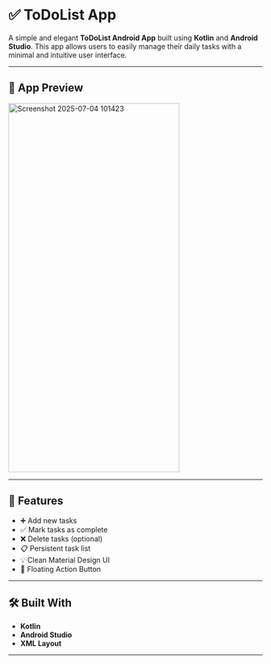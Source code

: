 # ✅ ToDoList App

A simple and elegant **ToDoList Android App** built using **Kotlin** and **Android Studio**. This app allows users to easily manage their daily tasks with a minimal and intuitive user interface.

---

## 📱 App Preview

<img width="339" height="730" alt="Screenshot 2025-07-04 101423" src="https://github.com/user-attachments/assets/db129264-4b63-476f-a6f7-6b717d4656bb" />

---

## 🚀 Features

- ➕ Add new tasks
- ✅ Mark tasks as complete
- ❌ Delete tasks (optional)
- 📋 Persistent task list 
- 💡 Clean Material Design UI
- 🎯 Floating Action Button

---

## 🛠️ Built With

- **Kotlin**
- **Android Studio**
- **XML Layout**
  

---


